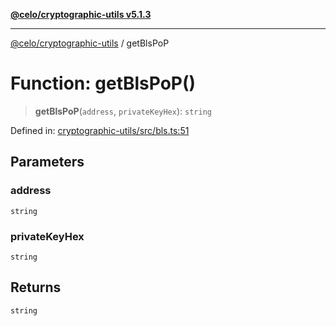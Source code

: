 [**@celo/cryptographic-utils v5.1.3**](../README.md)

***

[@celo/cryptographic-utils](../globals.md) / getBlsPoP

# Function: getBlsPoP()

> **getBlsPoP**(`address`, `privateKeyHex`): `string`

Defined in: [cryptographic-utils/src/bls.ts:51](https://github.com/celo-org/developer-tooling/blob/master/packages/sdk/cryptographic-utils/src/bls.ts#L51)

## Parameters

### address

`string`

### privateKeyHex

`string`

## Returns

`string`
